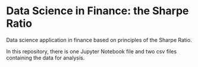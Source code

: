 # Data Science in Finance: the Sharpe Ratio

Data science application in finance based on principles of the Sharpe Ratio. 

In this repository, there is one Jupyter Notebook file and two csv files containing the data for analysis. 
